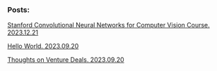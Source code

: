 ### Posts:

[Stanford Convolutional Neural Networks for Computer Vision Course. 2023.12.21](https://bendominguez0111.github.io/blog/2023/12/21/computer-vision-course.html)

[Hello World. 2023.09.20](https://bendominguez0111.github.io/blog/2023/09/20/new-post.html)

[Thoughts on Venture Deals. 2023.09.20](https://bendominguez0111.github.io/blog/2023/09/20/book-review-venture-deals.html)

